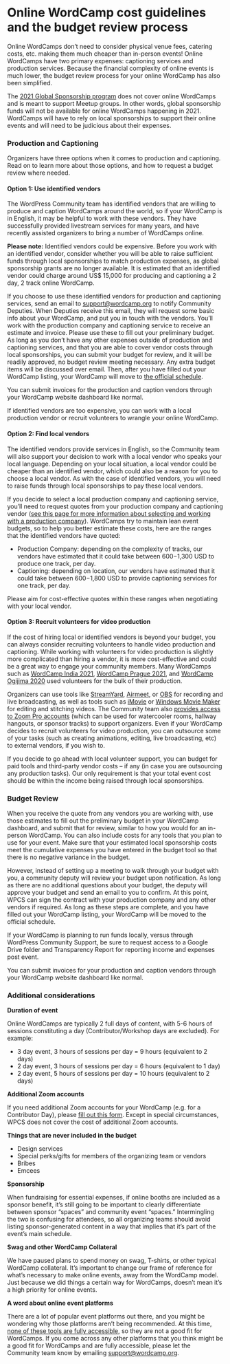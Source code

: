 # Online WordCamp cost guidelines and the budget review process

Online WordCamps don’t need to consider physical venue fees, catering costs, etc. making them much cheaper than in-person events! Online WordCamps have two primary expenses: captioning services and production services. Because the financial complexity of online events is much lower, the budget review process for your online WordCamp has also been simplified.

The [2021 Global Sponsorship program](https://make.wordpress.org/community/2021-wordpress-global-community-sponsorship-program/) does not cover online WordCamps and is meant to support Meetup groups. In other words, global sponsorship funds will not be available for online WordCamps happening in 2021. WordCamps will have to rely on local sponsorships to support their online events and will need to be judicious about their expenses.

### Production and Captioning

Organizers have three options when it comes to production and captioning. Read on to learn more about those options, and how to request a budget review where needed. 

#### Option 1: Use identified vendors

The WordPress Community team has identified vendors that are willing to produce and caption WordCamps around the world, so if your WordCamp is in English, it may be helpful to work with these vendors. They have successfully provided livestream services for many years, and have recently assisted organizers to bring a number of WordCamps online.

**Please note:** Identified vendors could be expensive. Before you work with an identified vendor, consider whether you will be able to raise sufficient funds through local sponsorships to match production expenses, as global sponsorship grants are no longer available. It is estimated that an identified vendor could charge around US$ 15,000 for producing and captioning a 2 day, 2 track online WordCamp.

If you choose to use these identified vendors for production and captioning services, send an email to [support@wordcamp.org](mailto:support@wordcamp.org) to notify Community Deputies. When Deputies receive this email, they will request some basic info about your WordCamp, and put you in touch with the vendors. You’ll work with the production company and captioning service to receive an estimate and invoice. Please use these to fill out your preliminary budget. As long as you don’t have any other expenses outside of production and captioning services, and that you are able to cover vendor costs through local sponsorships, you can submit your budget for review, and it will be readily approved, no budget review meeting necessary. Any extra budget items will be discussed over email. Then, after you have filled out your WordCamp listing, your WordCamp will move to [the official schedule](https://central.wordcamp.org/schedule/).

You can submit invoices for the production and caption vendors through your WordCamp website dashboard like normal.

If identified vendors are too expensive, you can work with a local production vendor or recruit volunteers to wrangle your online WordCamp.

#### Option 2: Find local vendors

The identified vendors provide services in English, so the Community team will also support your decision to work with a local vendor who speaks your local language. Depending on your local situation, a local vendor could be cheaper than an identified vendor, which could also be a reason for you to choose a local vendor. As with the case of identified vendors, you will need to raise funds through local sponsorships to pay these local vendors.

If you decide to select a local production company and captioning service, you’ll need to request quotes from your production company and captioning vendor ([see this page for more information about selecting and working with a production company](https://make.wordpress.org/community/handbook/virtual-events/selecting-and-working-with-a-production-company/)). WordCamps try to maintain lean event budgets, so to help you better estimate these costs, here are the ranges that the identified vendors have quoted: 

*   Production Company: depending on the complexity of tracks, our vendors have estimated that it could take between $600-$1,300 USD to produce one track, per day. 
*   Captioning: depending on location, our vendors have estimated that it could take between $600-$1,800 USD to provide captioning services for one track, per day. 

Please aim for cost-effective quotes within these ranges when negotiating with your local vendor.

#### Option 3: Recruit volunteers for video production

If the cost of hiring local or identified vendors is beyond your budget, you can always consider recruiting volunteers to handle video production and captioning. While working with volunteers for video production is slightly more complicated than hiring a vendor, it is more cost-effective and could be a great way to engage your community members. Many WordCamps such as [WordCamp India 2021](https://india.wordcamp.org/2021/), [WordCamp Prague 2021](https://prague.wordcamp.org/2021/), and [WordCamp Ogijima 2020](https://ogijima.wordcamp.org/2020/) used volunteers for the bulk of their production.

Organizers can use tools like [StreamYard](https://streamyard.com/), [Airmeet](https://www.airmeet.com/), or [OBS](https://obsproject.com/) for recording and live broadcasting, as well as tools such as [iMovie](https://www.apple.com/in/imovie/) or [Windows Movie Maker](https://www.microsoft.com/en-us/p/movie-maker-10-free/) for editing and stitching videos. The Community team also [provides access to Zoom Pro accounts](https://make.wordpress.org/community/handbook/meetup-organizer/getting-started/special-virtual-events-zoom-request/) (which can be used for watercooler rooms, hallway hangouts, or sponsor tracks) to support organizers. Even if your WordCamp decides to recruit volunteers for video production, you can outsource some of your tasks (such as creating animations, editing, live broadcasting, etc) to external vendors, if you wish to.

If you decide to go ahead with local volunteer support, you can budget for paid tools and third-party vendor costs – if any (in case you are outsourcing any production tasks). Our only requirement is that your total event cost should be within the income being raised through local sponsorships.

### Budget Review

When you receive the quote from any vendors you are working with, use those estimates to fill out the preliminary budget in your WordCamp dashboard, and submit that for review, similar to how you would for an in-person WordCamp. You can also include costs for any tools that you plan to use for your event. Make sure that your estimated local sponsorship costs meet the cumulative expenses you have entered in the budget tool so that there is no negative variance in the budget.

However, instead of setting up a meeting to walk through your budget with you, a community deputy will review your budget upon notification. As long as there are no additional questions about your budget, the deputy will approve your budget and send an email to you to confirm. At this point, WPCS can sign the contract with your production company and any other vendors if required. As long as these steps are complete, and you have filled out your WordCamp listing, your WordCamp will be moved to the official schedule. 

If your WordCamp is planning to run funds locally, versus through WordPress Community Support, be sure to request access to a Google Drive folder and Transparency Report for reporting income and expenses post event.

You can submit invoices for your production and caption vendors through your WordCamp website dashboard like normal.

### Additional considerations

**Duration of event**

Online WordCamps are typically 2 full days of content, with 5-6 hours of sessions constituting a day (Contributor/Workshop days are excluded). For example:

*   3 day event, 3 hours of sessions per day = 9 hours (equivalent to 2 days)
*   2 day event, 3 hours of sessions per day = 6 hours (equivalent to 1 day)
*   2 day event, 5 hours of sessions per day = 10 hours (equivalent to 2 days)

**Additional Zoom accounts**

If you need additional Zoom accounts for your WordCamp (e.g. for a Contributor Day), please [fill out this form](https://make.wordpress.org/community/handbook/meetup-organizer/getting-started/special-virtual-events-zoom-request/). Except in special circumstances, WPCS does not cover the cost of additional Zoom accounts. 

**Things that are never included in the budget**

*   Design services
*   Special perks/gifts for members of the organizing team or vendors
*   Bribes
*   Emcees

**Sponsorship**

When fundraising for essential expenses, if online booths are included as a sponsor benefit, it’s still going to be important to clearly differentiate between sponsor “spaces” and community event “spaces.” Intermingling the two is confusing for attendees, so all organizing teams should avoid listing sponsor-generated content in a way that implies that it’s part of the event’s main schedule.

**Swag and other WordCamp Collateral**

We have paused plans to spend money on swag, T-shirts, or other typical WordCamp collateral. It’s important to change our frame of reference for what’s necessary to make online events, away from the WordCamp model. Just because we did things a certain way for WordCamps, doesn’t mean it’s a high priority for online events.

**A word about online event platforms**

There are a lot of popular event platforms out there, and you might be wondering why those platforms aren’t being recommended. At this time, [none of these tools are fully accessible](https://make.wordpress.org/community/2020/04/03/online-conference-platform-concerns/), so they are not a good fit for WordCamps. If you come across any other platforms that you think might be a good fit for WordCamps and are fully accessible, please let the Community team know by emailing support@wordcamp.org. 

<!--
*   [To-do](# "To-do")
-->

